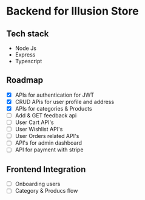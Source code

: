 # Backend for Illusion Store

## Tech stack
- Node Js
- Express
- Typescript

## Roadmap
- [x] APIs for authentication for JWT 
- [x] CRUD APis for user profile and address
- [x] APIs for categories & Products
- [ ] Add & GET feedback api
- [ ] User Cart API's
- [ ] User Wishlist API's
- [ ] User Orders related API's
- [ ] API's for admin dashboard
- [ ] API for payment with stripe

## Frontend Integration
- [ ] Onboarding users
- [ ] Category & Producs flow